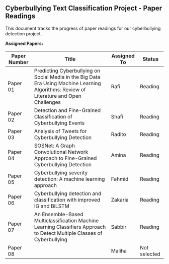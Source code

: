 ## Cyberbullying Text Classification Project - Paper Readings

This document tracks the progress of paper readings for our cyberbullying detection project.

**Assigned Papers:**

| Paper Number | Title | Assigned To | Status | 
|---|---|---|---|
| Paper 01 | Predicting Cyberbullying on Social Media in the Big Data Era Using Machine Learning Algorithms: Review of Literature and Open Challenges | Rafi | Reading |
| Paper 02 | Detection and Fine-Grained Classification of Cyberbullying Events | Shafi | Reading |
| Paper 03 | Analysis of Tweets for Cyberbullying Detection  | Radito | Reading |
| Paper 04 | SOSNet: A Graph Convolutional Network Approach to Fine-Grained Cyberbullying Detection  | Amina | Reading |
| Paper 05| Cyberbullying severity detection: A machine learning approach  | Fahmid |Reading |
| Paper 06 | Cyberbullying detection and classification with improved IG and BiLSTM | Zakaria | Reading |
| Paper 07 | An Ensemble-Based Multiclassification Machine Learning Classifiers Approach to Detect Multiple Classes of Cyberbullying | Sabbir | Reading |
| Paper 08 | | Maliha | Not selected |
